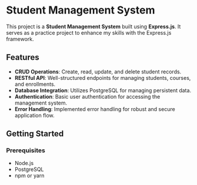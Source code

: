 # Student Management System

This project is a **Student Management System** built using **Express.js**. It serves as a practice project to enhance my skills with the Express.js framework.

## Features

- **CRUD Operations**: Create, read, update, and delete student records.
- **RESTful API**: Well-structured endpoints for managing students, courses, and enrollments.
- **Database Integration**: Utilizes PostgreSQL for managing persistent data.
- **Authentication**: Basic user authentication for accessing the management system.
- **Error Handling**: Implemented error handling for robust and secure application flow.

## Getting Started

### Prerequisites

- Node.js
- PostgreSQL
- npm or yarn


  
